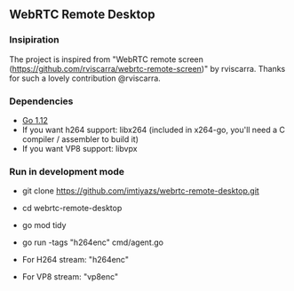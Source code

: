 ## WebRTC Remote Desktop

### Insipiration

The project is inspired from "WebRTC remote screen (https://github.com/rviscarra/webrtc-remote-screen)" by rviscarra. Thanks for such a lovely contribution @rviscarra.

### Dependencies

- [Go 1.12](https://golang.org/doc/install)
- If you want h264 support: libx264 (included in x264-go, you'll need a C compiler / assembler to build it)
- If you want VP8 support: libvpx

### Run in development mode

- git clone https://github.com/imtiyazs/webrtc-remote-desktop.git
- cd webrtc-remote-desktop
- go mod tidy
- go run -tags "h264enc" cmd/agent.go

- For H264 stream: "h264enc"
- For VP8 stream: "vp8enc"
